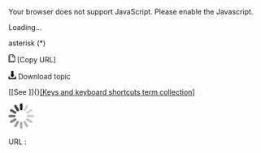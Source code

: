Your browser does not support JavaScript. Please enable the Javascript.

Loading...

asterisk (\*)

![Copy URL](asterisk_files/Copy.png) [Copy URL]

![Download](asterisk_files/Download.png)
Download topic

[[See ]]{}[[Keys and keyboard shortcuts term collection]](https://worldready.cloudapp.net/Styleguide/Read?id=2700&topicid=27401)

![In progress](asterisk_files/activity-large.gif)

URL :


